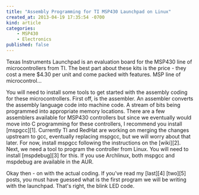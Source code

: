 ```yaml
---
title: "Assembly Programming for TI MSP430 Launchpad on Linux"
created_at: 2013-04-19 17:35:54 -0700
kind: article
categories:
    - MSP430
    - Electronics
published: false
---
```


Texas Instruments Launchpad is an evaluation board for the MSP430 line of microcontrollers from TI. The best part about these kits is the price - they cost a mere $4.30 per unit and come packed with features. MSP line of microcontrol...

You will need to install some tools to get started with the assembly coding for these microcontrollers. First off, is the assembler. An assembler converts the assembly language code into machine code. A stream of bits being programmed into appropriate memory locations. There are a few assemblers available for MSP430 controllers but since we eventually would move into C programming for these controllers, I recommend you install [mspgcc][1]. Currently TI and RedHat are working on merging the changes upstream to gcc, eventually replacing mspgcc, but we will worry about that later. For now, install mspgcc following the instructions on the [wiki][2]. Next, we need a tool to program the controller from Linux. You will need to install [mspdebug][3] for this. If you use Archlinux, both mspgcc and mspdebug are available in the AUR.

<!-- more -->

Okay then - on with the actual coding. If you've read my [last][4] [two][5] posts, you must have guessed what is the first program we will be writing with the launchpad. That's right, the blink LED code.

